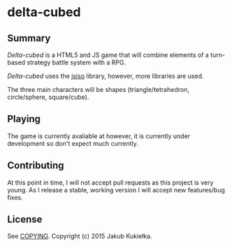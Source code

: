 # delta-cubed

## Summary

*Delta-cubed* is a HTML5 and JS game that will combine elements of a turn-based strategy battle system with a RPG.

*Delta-cubed* uses the [jsiso](https://github.com/beakable/isometric) library, however, more libraries are used.

The three main characters will be shapes (triangle/tetrahedron, circle/sphere, square/cube).

## Playing

The game is currently avaliable at []() however, it is currently under development so don't expect much currently.

## Contributing

At this point in time, I will not accept pull requests as this project is very young. As I release a stable, working version I will accept new features/bug fixes.

## License

See [COPYING][]. Copyright (c) 2015 Jakub Kukiełka.

[COPYING]: ./COPYING
